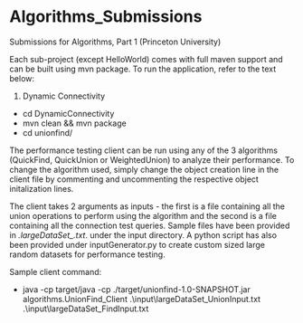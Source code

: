 # Algorithms_Submissions
Submissions for Algorithms, Part 1 (Princeton University)

Each sub-project (except HelloWorld) comes with full maven support and can be built using mvn package. To run the application, refer to the text below:

1) Dynamic Connectivity
  - cd DynamicConnectivity
  - mvn clean && mvn package
  - cd unionfind/
 
The performance testing client can be run using any of the 3 algorithms (QuickFind, QuickUnion or WeightedUnion) to analyze their performance. To change the algorithm used, simply change the object creation line in the client file by commenting and uncommenting the respective 
object initalization lines.

The client takes 2 arguments as inputs - the first is a file containing all the union operations to perform using the algorithm and the second is a file containing all the connection test queries. Sample files have been provided in *.largeDataSet_.txt*. under the input directory. A python script has also been provided under inputGenerator.py to create custom sized large random datasets for performance testing.

Sample client command:
  - java -cp target/java -cp ./target/unionfind-1.0-SNAPSHOT.jar algorithms.UnionFind_Client .\input\largeDataSet_UnionInput.txt .\input\largeDataSet_FindInput.txt
